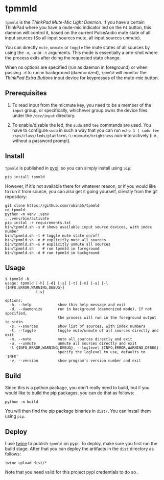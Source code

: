 # tpmmld

`tpmmld` is the *ThinkPad Mute-Mic Light Daemon*. If you have a certain
ThinkPad where you have a mute-mic indicator led on the `F4` button, this
daemon will control it, based on the current PulseAudio mute state of all
input sources (So all input sources mute, all input sources unmute).

You can directly `mute`, `unmute` or `toggle` the mute states of all sources
by using the `-m`, `-u` or `-t` arguments. This mode is essentially a one-shot
where the process exits after doing the requested state change.

When no options are specified (run as daemon in foreground) or when passing
`-d` to run in background (daemonized), `tpmmld` will monitor the *ThinkPad
Extra Buttons* input device for keypresses of the mute-mic button.

## Prerequisites

1. To read input from the micmute key, you need to be a member of the `input`
   group, or specifically, whichever group owns the device files under the
   `/dev/input` directory.

2. To enable/disable the led, the `sudo` and `tee` commands are used.
   You have to configure `sudo` in such a way that you can run `echo 1 | sudo
   tee /sys/class/leds/platform\:\:micmute/brightness` non-interactively
   (i.e., without a password prompt).

## Install

`tpmmld` is published in [pypi](https://pypi.org/project/tpmmld), so you can
simply install using `pip`:

```shell
pip install tpmmld
```

However, If it's not available there for whatever reason, or if you would like
to run it from source, you can also get it going yourself, directly from the
git repository:

```shell
git clone https://github.com/rubin55/tpmmld
cd tpmmld
python -m venv .venv
. .venv/bin/activate
pip instal -r requirements.txt
bin/tpmmld.sh -s # shows available input source devices, with index number
bin/tpmmld.sh -t # toggle mute state on/off
bin/tpmmld.sh -m # explicitly mute all sources
bin/tpmmld.sh -u # explicitly unmute all sources
bin/tpmmld.sh    # run tpmmld in foreground
bin/tpmmld.sh -d # run tpmmld in background
```

## Usage

```text
$ tpmmld -h
usage: tpmmld [-h] [-d] [-s] [-t] [-m] [-u] [-l {INFO,ERROR,WARNING,DEBUG}]
              [-v]

options:
  -h, --help            show this help message and exit
  -d, --daemonize       run in background (daemonized mode). If not specified,
                        the process will run in the foreground output to stdin
  -s, --sources         show list of sources, with index numbers
  -t, --toggle          toggle mute/unmute of all sources directly and exit
  -m, --mute            mute all sources directly and exit
  -u, --unmute          unmute all sources directly and exit
  -l {INFO,ERROR,WARNING,DEBUG}, --loglevel {INFO,ERROR,WARNING,DEBUG}
                        specify the loglevel to use, defaults to 'INFO'
  -v, --version         show program's version number and exit
```

## Build

Since this is a python package, you don't really need to build, but if you
would like to build the pip packages, you can do that as follows:

```shell
python -m build
```

You will then find the pip package binaries in `dist/`. You can install
them using `pip`.

## Deploy

I use [twine](https://pypi.org/project/twine) to publish `tpmmld` on pypi. To
deploy, make sure you first run the build stage. After that you can deploy the
artifacts in the `dist` directory as follows:

```shell
twine upload dist/*
```

Note that you need valid for this project pypi credentials to do so .
